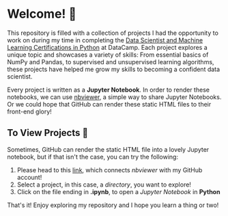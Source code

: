 # Welcome! :wave:
This repository is filled with a collection of projects I had the opportunity to work on during my time in completing the [Data Scientist and Machine Learning Certifications in Python](https://www.datacamp.com/tracks/data-scientist-with-python) at DataCamp. Each project explores a unique topic and showcases a variety of skills: From essential basics of NumPy and Pandas, to supervised and unsupervised learning algorithms, these projects have helped me grow my skills to becoming a confident data scientist.

Every project is written as a **Jupyter Notebook**. In order to render these notebooks, we can use [nbviewer](https://nbviewer.jupyter.org/), a simple way to share Jupyter Notebooks. Or we could hope that GitHub can render these static HTML files to their front-end glory! 

## To View Projects :eyes:
Sometimes, GitHub can render the static HTML file into a lovely Jupyter notebook, but if that isn't the case, you can try the following:

1. Please head to this [link](https://nbviewer.jupyter.org/github/OmeRazaKhan/DataCamp-DS-Track/tree/main/), which connects *nbviewer* with my GitHub account!
2. Select a project, in this case, a *directory*, you want to explore!
3. Click on the file ending in **.ipynb**, to open a *Jupyter Notebook* in **Python**

That's it! Enjoy exploring my repository and I hope you learn a thing or two!
